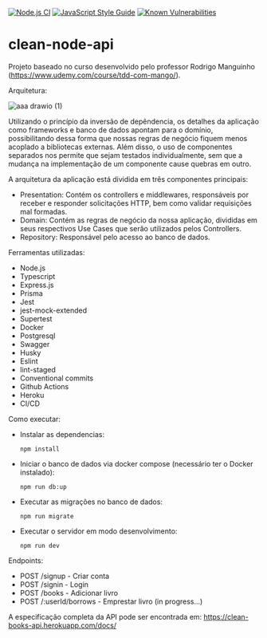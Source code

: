 [![Node.js CI](https://github.com/rodps/clean-node-api/actions/workflows/test.yml/badge.svg)](https://github.com/rodps/clean-node-api/actions/workflows/test.yml)
[![JavaScript Style Guide](https://img.shields.io/badge/code_style-standard-brightgreen.svg)](https://standardjs.com)
[![Known Vulnerabilities](https://snyk.io/test/github/rodps/clean-node-api/badge.svg)](https://snyk.io/test/github/rodps/clean-node-api)


# clean-node-api

Projeto baseado no curso desenvolvido pelo professor Rodrigo Manguinho (https://www.udemy.com/course/tdd-com-mango/).

Arquitetura:

![aaa drawio (1)](https://user-images.githubusercontent.com/28078640/181339754-bf7b1921-8e16-46ae-814c-717bcd1e74fc.png)

Utilizando o princípio da inversão de depêndencia, os detalhes da aplicação como frameworks e banco de dados apontam para o domínio, 
possibilitando dessa forma que nossas regras de negócio fiquem menos acoplado a bibliotecas externas.
Além disso, o uso de componentes separados nos permite que sejam testados individualmente, sem que a mudança na implementação de um componente cause quebras em outro.

A arquitetura da aplicação está dividida em três componentes principais:
- Presentation:
Contém os controllers e middlewares, responsáveis por receber e responder solicitações HTTP, bem como validar requisições mal formadas.
- Domain:
Contém as regras de negócio da nossa aplicação, divididas em seus respectivos Use Cases que serão utilizados pelos Controllers.
- Repository:
Responsável pelo acesso ao banco de dados.

Ferramentas utilizadas:
- Node.js
- Typescript
- Express.js
- Prisma
- Jest
- jest-mock-extended
- Supertest
- Docker
- Postgresql
- Swagger
- Husky
- Eslint
- lint-staged
- Conventional commits
- Github Actions
- Heroku
- CI/CD

Como executar:
- Instalar as dependencias:
  ```console
  npm install
- Iniciar o banco de dados via docker compose (necessário ter o Docker instalado):
  ```console
  npm run db:up
  ```
- Executar as migrações no banco de dados:
  ```console
  npm run migrate
  ```
- Executar o servidor em modo desenvolvimento:
  ```console
  npm run dev
  ```

Endpoints:
- POST /signup  - Criar conta
- POST /signin  - Login
- POST /books   - Adicionar livro
- POST /:userId/borrows  - Emprestar livro (in progress...)

A especificação completa da API pode ser encontrada em:
https://clean-books-api.herokuapp.com/docs/
